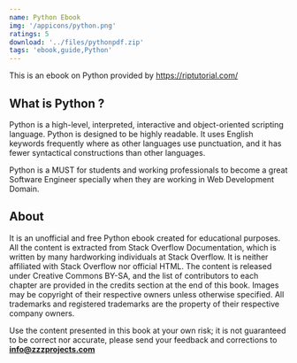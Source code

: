 ```yaml
---
name: Python Ebook
img: '/appicons/python.png'
ratings: 5
download: '../files/pythonpdf.zip'
tags: 'ebook,guide,Python'
---
```


This is an ebook on Python provided by <a href="https://riptutorial.com/" >https://riptutorial.com/</a>

## What is Python ?

Python is a high-level, interpreted, interactive and object-oriented scripting language. Python is designed to be highly readable. It uses English keywords frequently where as other languages use punctuation, and it has fewer syntactical constructions than other languages.

Python is a MUST for students and working professionals to become a great Software Engineer specially when they are working in Web Development Domain.

## About

It is an unofficial and free Python ebook created for educational purposes. All the content is
extracted from Stack Overflow Documentation, which is written by many hardworking individuals at
Stack Overflow. It is neither affiliated with Stack Overflow nor official HTML.
The content is released under Creative Commons BY-SA, and the list of contributors to each
chapter are provided in the credits section at the end of this book. Images may be copyright of
their respective owners unless otherwise specified. All trademarks and registered trademarks are
the property of their respective company owners.

Use the content presented in this book at your own risk; it is not guaranteed to be correct nor
accurate, please send your feedback and corrections to **info@zzzprojects.com**
